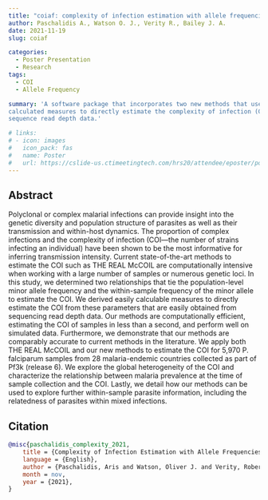 ```yaml
---
title: "coiaf: complexity of infection estimation with allele frequencies"
author: Paschalidis A., Watson O. J., Verity R., Bailey J. A.
date: 2021-11-19
slug: coiaf

categories:
  - Poster Presentation
  - Research
tags:
  - COI
  - Allele Frequency

summary: 'A software package that incorporates two new methods that use easily
calculated measures to directly estimate the complexity of infection (COI) from
sequence read depth data.'

# links:
# - icon: images
#   icon_pack: fas
#   name: Poster
#   url: https://cslide-us.ctimeetingtech.com/hrs20/attendee/eposter/poster/1433
---
```


## Abstract

Polyclonal or complex malarial infections can provide insight into the genetic
diversity and population structure of parasites as well as their transmission
and within-host dynamics. The proportion of complex infections and the
complexity of infection (COI—the number of strains infecting an individual) have
been shown to be the most informative for inferring transmission intensity.
Current state-of-the-art methods to estimate the COI such as THE REAL McCOIL are
computationally intensive when working with a large number of samples or
numerous genetic loci. In this study, we determined two relationships that tie
the population-level minor allele frequency and the within-sample frequency of
the minor allele to estimate the COI. We derived easily calculable measures to
directly estimate the COI from these parameters that are easily obtained from
sequencing read depth data. Our methods are computationally efficient,
estimating the COI of samples in less than a second, and perform well on
simulated data. Furthermore, we demonstrate that our methods are comparably
accurate to current methods in the literature. We apply both THE REAL McCOIL and
our new methods to estimate the COI for 5,970 P. falciparum samples from 28
malaria-endemic countries collected as part of Pf3k (release 6). We explore the
global heterogeneity of the COI and characterize the relationship between
malaria prevalence at the time of sample collection and the COI. Lastly, we
detail how our methods can be used to explore further within-sample parasite
information, including the relatedness of parasites within mixed infections.

## Citation

```bibtex
@misc{paschalidis_complexity_2021,
	title = {Complexity of Infection Estimation with Allele Frequencies},
	language = {English},
	author = {Paschalidis, Aris and Watson, Oliver J. and Verity, Robert J. and Bailey, Jeffrey A.},
	month = nov,
	year = {2021},
}
```
